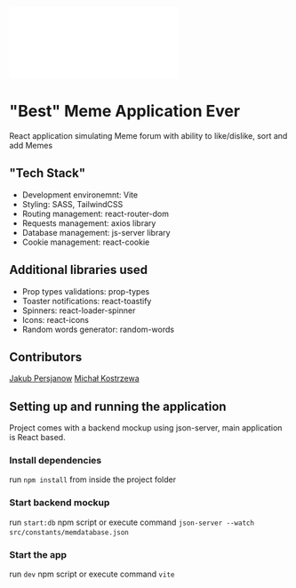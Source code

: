 ![alt logo](src/assets/meme-logo.png)

# "Best" Meme Application Ever

React application simulating Meme forum with ability to like/dislike, sort and add Memes

## "Tech Stack"

- Development environemnt: Vite
- Styling: SASS, TailwindCSS
- Routing management: react-router-dom
- Requests management: axios library
- Database management: js-server library
- Cookie management: react-cookie

## Additional libraries used

- Prop types validations: prop-types
- Toaster notifications: react-toastify
- Spinners: react-loader-spinner
- Icons: react-icons
- Random words generator: random-words

## Contributors

[Jakub Persjanow](https://github.com/JPersjanow)
[Michał Kostrzewa](https://github.com/Kostek095)

## Setting up and running the application

Project comes with a backend mockup using json-server, main application is React based.

### Install dependencies

run `npm install` from inside the project folder

### Start backend mockup

run `start:db` npm script or execute command `json-server --watch src/constants/memdatabase.json`

### Start the app

run `dev` npm script or execute command `vite`

